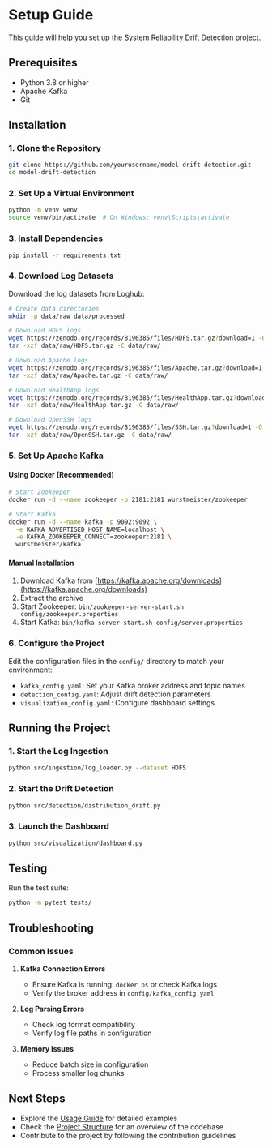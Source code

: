 # Setup Guide

This guide will help you set up the System Reliability Drift Detection project.

## Prerequisites

- Python 3.8 or higher
- Apache Kafka
- Git

## Installation

### 1. Clone the Repository

```bash
git clone https://github.com/yourusername/model-drift-detection.git
cd model-drift-detection
```

### 2. Set Up a Virtual Environment

```bash
python -m venv venv
source venv/bin/activate  # On Windows: venv\Scripts\activate
```

### 3. Install Dependencies

```bash
pip install -r requirements.txt
```

### 4. Download Log Datasets

Download the log datasets from Loghub:

```bash
# Create data directories
mkdir -p data/raw data/processed

# Download HDFS logs
wget https://zenodo.org/records/8196385/files/HDFS.tar.gz?download=1 -O data/raw/HDFS.tar.gz
tar -xzf data/raw/HDFS.tar.gz -C data/raw/

# Download Apache logs
wget https://zenodo.org/records/8196385/files/Apache.tar.gz?download=1 -O data/raw/Apache.tar.gz
tar -xzf data/raw/Apache.tar.gz -C data/raw/

# Download HealthApp logs
wget https://zenodo.org/records/8196385/files/HealthApp.tar.gz?download=1 -O data/raw/HealthApp.tar.gz
tar -xzf data/raw/HealthApp.tar.gz -C data/raw/

# Download OpenSSH logs
wget https://zenodo.org/records/8196385/files/SSH.tar.gz?download=1 -O data/raw/OpenSSH.tar.gz
tar -xzf data/raw/OpenSSH.tar.gz -C data/raw/
```

### 5. Set Up Apache Kafka

#### Using Docker (Recommended)

```bash
# Start Zookeeper
docker run -d --name zookeeper -p 2181:2181 wurstmeister/zookeeper

# Start Kafka
docker run -d --name kafka -p 9092:9092 \
  -e KAFKA_ADVERTISED_HOST_NAME=localhost \
  -e KAFKA_ZOOKEEPER_CONNECT=zookeeper:2181 \
  wurstmeister/kafka
```

#### Manual Installation

1. Download Kafka from [https://kafka.apache.org/downloads](https://kafka.apache.org/downloads)
2. Extract the archive
3. Start Zookeeper: `bin/zookeeper-server-start.sh config/zookeeper.properties`
4. Start Kafka: `bin/kafka-server-start.sh config/server.properties`

### 6. Configure the Project

Edit the configuration files in the `config/` directory to match your environment:

- `kafka_config.yaml`: Set your Kafka broker address and topic names
- `detection_config.yaml`: Adjust drift detection parameters
- `visualization_config.yaml`: Configure dashboard settings

## Running the Project

### 1. Start the Log Ingestion

```bash
python src/ingestion/log_loader.py --dataset HDFS
```

### 2. Start the Drift Detection

```bash
python src/detection/distribution_drift.py
```

### 3. Launch the Dashboard

```bash
python src/visualization/dashboard.py
```

## Testing

Run the test suite:

```bash
python -m pytest tests/
```

## Troubleshooting

### Common Issues

1. **Kafka Connection Errors**
   - Ensure Kafka is running: `docker ps` or check Kafka logs
   - Verify the broker address in `config/kafka_config.yaml`

2. **Log Parsing Errors**
   - Check log format compatibility
   - Verify log file paths in configuration

3. **Memory Issues**
   - Reduce batch size in configuration
   - Process smaller log chunks

## Next Steps

- Explore the [Usage Guide](usage.md) for detailed examples
- Check the [Project Structure](project_structure.md) for an overview of the codebase
- Contribute to the project by following the contribution guidelines 